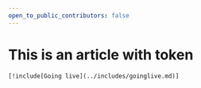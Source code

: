 ```yaml
---
open_to_public_contributors: false
---
```


# This is an article with token

```
[!include[Going live](../includes/goinglive.md)]
```
